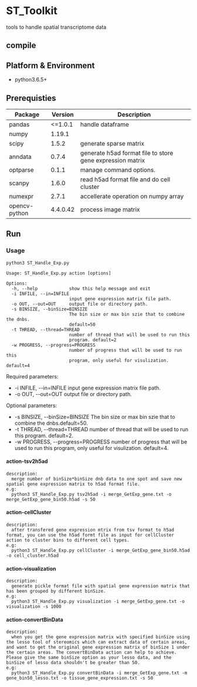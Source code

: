 # ST_Toolkit
tools to handle spatial transcriptome data

## compile
## Platform & Environment
* python3.6.5+

## Prerequisties

| Package       | Version  | Description                                                |
| ------------- | -------- | ---------------------------------------------------------- |
| pandas        | <=1.0.1  | handle dataframe                                           |
| numpy         | 1.19.1   |                                                            |
| scipy         | 1.5.2    | generate sparse matrix                                     |
| anndata       | 0.7.4    | generate h5ad format file to store gene expression matrix  |
| optparse      | 0.1.1    | manage command options.                                    |
| scanpy        | 1.6.0    | read h5ad format file and do cell cluster                  |
| numexpr       | 2.7.1    | accellerate operation on numpy array                       |
| opencv-python |4.4.0.42  | process image matrix                                       |

## Run

### Usage
```
python3 ST_Handle_Exp.py 

Usage: ST_Handle_Exp.py action [options]

Options:
  -h, --help            show this help message and exit
  -i INFILE, --in=INFILE
                        input gene expression matrix file path.
  -o OUT, --out=OUT     output file or directory path.
  -s BINSIZE, --binSize=BINSIZE
                        The bin size or max bin szie that to combine the dnbs.
                        default=50
  -t THREAD, --thread=THREAD
                        number of thread that will be used to run this
                        program. default=2
  -w PROGRESS, --progress=PROGRESS
                        number of progress that will be used to run this
                        program, only useful for visulization. default=4
```
Required parameters:
* -i INFILE, --in=INFILE input gene expression matrix file path.
* -o OUT, --out=OUT  output file or directory path.

Optional parameters:
* -s BINSIZE, --binSize=BINSIZE The bin size or max bin szie that to combine the dnbs.default=50.
* -t THREAD, --thread=THREAD number of thread that will be used to run this program. default=2.
* -w PROGRESS, --progress=PROGRESS number of progress that will be used to run this program, only useful for visulization. default=4.

#### action-tsv2h5ad
```
description:
  merge number of binSize*binSize dnb data to one spot and save new spatial gene expression matrix to h5ad format file. 
e.g:
  python3 ST_Handle_Exp.py tsv2h5ad -i merge_GetExp_gene.txt -o merge_GetExp_gene_bin50.h5ad -s 50
``` 
#### action-cellCluster
```
description:
  after transfered gene expression mtrix from tsv format to h5ad format, you can use the h5ad formt file as input for cellCluster action to cluster bins to different cell types.
e.g:
  python3 ST_Handle_Exp.py cellCluster -i merge_GetExp_gene_bin50.h5ad -o cell_cluster.h5ad
```
#### action-visualization
```
description:
  generate pickle format file with spatial gene expression matrix that has been grouped by different binSize.
e.g:
  python3 ST_Handle_Exp.py visualization -i merge_GetExp_gene.txt -o visualization -s 1000
```
#### action-convertBinData
```
description:
  when you get the gene expression matrix with specified binSize using the lesso tool of stereomics which can extract data of certain areas, and want to get the original gene expression matrix of binSize 1 under the certain areas. The convertBinData action can help to achieve. Please give the same binSize option as your lesso data, and the binSize of lesso data shouldn't be greater than 50.
e.g:
  python3 ST_Handle_Exp.py convertBinData -i merge_GetExp_gene.txt -m gene_bin50_lesso.txt -o tissue_gene_expression.txt -s 50
